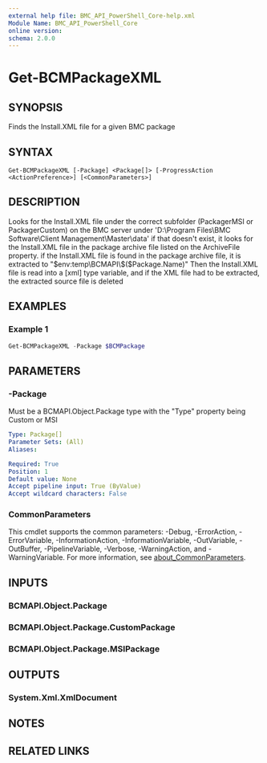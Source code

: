 ```yaml
---
external help file: BMC_API_PowerShell_Core-help.xml
Module Name: BMC_API_PowerShell_Core
online version:
schema: 2.0.0
---
```


# Get-BCMPackageXML

## SYNOPSIS

Finds the Install.XML file for a given BMC package

## SYNTAX

```text
Get-BCMPackageXML [-Package] <Package[]> [-ProgressAction <ActionPreference>] [<CommonParameters>]
```

## DESCRIPTION

Looks for the Install.XML file under the correct subfolder (PackagerMSI or PackagerCustom) on the BMC server under 'D:\Program Files\BMC Software\Client Management\Master\data'
if that doesn't exist, it looks for the Install.XML file in the package archive file listed on the ArchiveFile property.
if the Install.XML file is found in the package archive file, it is extracted to "$env:temp\BCMAPI\$($Package.Name)"
Then the Install.XML file is read into a \[xml\] type variable, and if the XML file had to be extracted, the extracted source file is deleted

## EXAMPLES

### Example 1

```PowerShell
Get-BCMPackageXML -Package $BCMPackage
```

## PARAMETERS

### -Package

Must be a BCMAPI.Object.Package type with the "Type" property being Custom or MSI

```yaml
Type: Package[]
Parameter Sets: (All)
Aliases:

Required: True
Position: 1
Default value: None
Accept pipeline input: True (ByValue)
Accept wildcard characters: False
```

### CommonParameters

This cmdlet supports the common parameters: -Debug, -ErrorAction, -ErrorVariable, -InformationAction, -InformationVariable, -OutVariable, -OutBuffer, -PipelineVariable, -Verbose, -WarningAction, and -WarningVariable. For more information, see [about_CommonParameters](http://go.microsoft.com/fwlink/?LinkID=113216).

## INPUTS

### BCMAPI.Object.Package

### BCMAPI.Object.Package.CustomPackage

### BCMAPI.Object.Package.MSIPackage

## OUTPUTS

### System.Xml.XmlDocument

## NOTES

## RELATED LINKS
